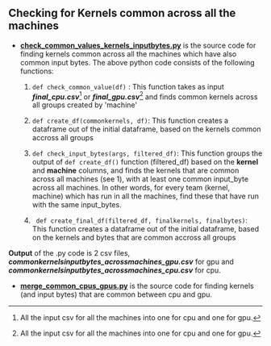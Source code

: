 ## Checking for Kernels common across all the machines ##

- **[check_common_values_kernels_inputbytes.py](https://github.com/elegant-h2020/ELEGANT-Planner/blob/ML-GNNs/ocludify_ML_gnns/results/check_common_values_kernels_inputbytes.py)** is the source code for finding kernels common across all the machines which have also common input bytes.
The above python code consists of the following functions:
  1. ```def check_common_value(df)``` : This function takes as input ***final_cpu.csv***[^1] or ***final_gpu.csv***[^1] and finds common kernels across all groups created by 'machine'

  2. ```def create_df(commonkernels, df)```: This function creates a dataframe out of the initial dataframe, based on the kernels common accross all groups

  3. ```def check_input_bytes(args, filtered_df)```: This function groups the output of ```def create_df()``` function (filtered_df) based on the **kernel** and **machine** columns, and finds the kernels that are common across all machines (see 1), with at least one common input_byte across all machines. In other words, for every team (kernel, machine) which has run in all the machines, find these that have run with the same input_bytes.

  4. ``` def create_final_df(filtered_df, finalkernels, finalbytes)```: This function creates a dataframe out of the initial dataframe, based on the kernels and bytes that are common accross all groups

**Output** of the .py code is 2 csv files, ***commonkernelsinputbytes_acrossmachines_gpu.csv*** for gpu and ***commonkernelsinputbytes_acrossmachines_cpu.csv*** for cpu.
 <br>

[^1]: All the input csv for all the machines into one for cpu and one for gpu.


- **[merge_common_cpus_gpus.py](https://github.com/elegant-h2020/ELEGANT-Planner/blob/ML-GNNs/ocludify_ML_gnns/results/merge_common_cpus_gpus.py)** is the source code for finding kernels (and input bytes) that are common between cpu and gpu.
